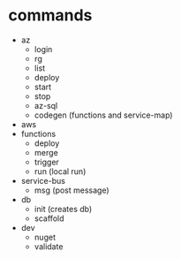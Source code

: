 # commands
- az
  - login
  - rg
  - list
  - deploy
  - start
  - stop
  - az-sql
  - codegen (functions and service-map)
- aws
- functions
  - deploy
  - merge
  - trigger
  - run (local run)
- service-bus
  - msg (post message)
- db
  - init (creates db)
  - scaffold
- dev
  - nuget
  - validate